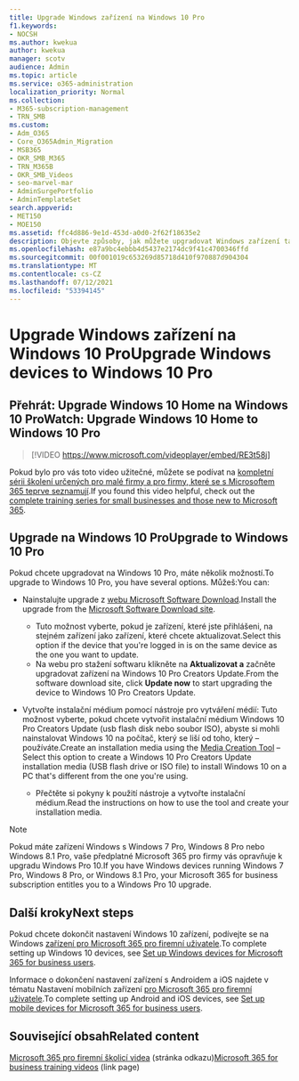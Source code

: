 ```yaml
---
title: Upgrade Windows zařízení na Windows 10 Pro
f1.keywords:
- NOCSH
ms.author: kwekua
author: kwekua
manager: scotv
audience: Admin
ms.topic: article
ms.service: o365-administration
localization_priority: Normal
ms.collection:
- M365-subscription-management
- TRN_SMB
ms.custom:
- Adm_O365
- Core_O365Admin_Migration
- MSB365
- OKR_SMB_M365
- TRN_M365B
- OKR_SMB_Videos
- seo-marvel-mar
- AdminSurgePortfolio
- AdminTemplateSet
search.appverid:
- MET150
- MOE150
ms.assetid: ffc4d886-9e1d-453d-a0d0-2f62f18635e2
description: Objevte způsoby, jak můžete upgradovat Windows zařízení tak, Windows 10 Pro využívat pokročilejší funkce zabezpečení a podnikové sítě.
ms.openlocfilehash: e87a9bc4ebbb4d5437e2174dc9f41c4700346ffd
ms.sourcegitcommit: 00f001019c653269d85718d410f970887d904304
ms.translationtype: MT
ms.contentlocale: cs-CZ
ms.lasthandoff: 07/12/2021
ms.locfileid: "53394145"
---
```

# <a name="upgrade-windows-devices-to-windows-10-pro"></a><span data-ttu-id="bdd6e-103">Upgrade Windows zařízení na Windows 10 Pro</span><span class="sxs-lookup"><span data-stu-id="bdd6e-103">Upgrade Windows devices to Windows 10 Pro</span></span>

## <a name="watch-upgrade-windows-10-home-to-windows-10-pro"></a><span data-ttu-id="bdd6e-104">Přehrát: Upgrade Windows 10 Home na Windows 10 Pro</span><span class="sxs-lookup"><span data-stu-id="bdd6e-104">Watch: Upgrade Windows 10 Home to Windows 10 Pro</span></span>

> [!VIDEO https://www.microsoft.com/videoplayer/embed/RE3t58j]

<span data-ttu-id="bdd6e-105">Pokud bylo pro vás toto video užitečné, můžete se podívat na [kompletní sérii školení určených pro malé firmy a pro firmy, které se s Microsoftem 365 teprve seznamují](../business-video/index.yml).</span><span class="sxs-lookup"><span data-stu-id="bdd6e-105">If you found this video helpful, check out the [complete training series for small businesses and those new to Microsoft 365](../business-video/index.yml).</span></span>

## <a name="upgrade-to-windows-10-pro"></a><span data-ttu-id="bdd6e-106">Upgrade na Windows 10 Pro</span><span class="sxs-lookup"><span data-stu-id="bdd6e-106">Upgrade to Windows 10 Pro</span></span>

<span data-ttu-id="bdd6e-107">Pokud chcete upgradovat na Windows 10 Pro, máte několik možností.</span><span class="sxs-lookup"><span data-stu-id="bdd6e-107">To upgrade to Windows 10 Pro, you have several options.</span></span> <span data-ttu-id="bdd6e-108">Můžeš:</span><span class="sxs-lookup"><span data-stu-id="bdd6e-108">You can:</span></span>

- <span data-ttu-id="bdd6e-109">Nainstalujte upgrade z [webu Microsoft Software Download](https://go.microsoft.com/fwlink/?LinkID=836951).</span><span class="sxs-lookup"><span data-stu-id="bdd6e-109">Install the upgrade from the [Microsoft Software Download site](https://go.microsoft.com/fwlink/?LinkID=836951).</span></span>
  - <span data-ttu-id="bdd6e-110">Tuto možnost vyberte, pokud je zařízení, které jste přihlášeni, na stejném zařízení jako zařízení, které chcete aktualizovat.</span><span class="sxs-lookup"><span data-stu-id="bdd6e-110">Select this option if the device that you're logged in is on the same device as the one you want to update.</span></span>
  - <span data-ttu-id="bdd6e-111">Na webu pro stažení softwaru klikněte na **Aktualizovat a** začněte upgradovat zařízení na Windows 10 Pro Creators Update.</span><span class="sxs-lookup"><span data-stu-id="bdd6e-111">From the software download site, click **Update now** to start upgrading the device to Windows 10 Pro Creators Update.</span></span>

- <span data-ttu-id="bdd6e-112">Vytvořte instalační médium [](https://go.microsoft.com/fwlink/?LinkID=836960) pomocí nástroje pro vytváření médií: Tuto možnost vyberte, pokud chcete vytvořit instalační médium Windows 10 Pro Creators Update (usb flash disk nebo soubor ISO), abyste si mohli nainstalovat Windows 10 na počítač, který se liší od toho, který &ndash; používáte.</span><span class="sxs-lookup"><span data-stu-id="bdd6e-112">Create an installation media using the [Media Creation Tool](https://go.microsoft.com/fwlink/?LinkID=836960) &ndash; Select this option to create a Windows 10 Pro Creators Update installation media (USB flash drive or ISO file) to install Windows 10 on a PC that's different from the one you're using.</span></span>
  - <span data-ttu-id="bdd6e-113">Přečtěte si pokyny k použití nástroje a vytvořte instalační médium.</span><span class="sxs-lookup"><span data-stu-id="bdd6e-113">Read the instructions on how to use the tool and create your installation media.</span></span>

> [!NOTE]
> <span data-ttu-id="bdd6e-114">Pokud máte zařízení Windows s Windows 7 Pro, Windows 8 Pro nebo Windows 8.1 Pro, vaše předplatné Microsoft 365 pro firmy vás opravňuje k upgradu Windows Pro 10.</span><span class="sxs-lookup"><span data-stu-id="bdd6e-114">If you have Windows devices running Windows 7 Pro, Windows 8 Pro, or Windows 8.1 Pro, your Microsoft 365 for business subscription entitles you to a Windows Pro 10 upgrade.</span></span>

## <a name="next-steps"></a><span data-ttu-id="bdd6e-115">Další kroky</span><span class="sxs-lookup"><span data-stu-id="bdd6e-115">Next steps</span></span>

<span data-ttu-id="bdd6e-116">Pokud chcete dokončit nastavení Windows 10 zařízení, podívejte se na Windows [zařízení pro Microsoft 365 pro firemní uživatele](set-up-windows-devices.md).</span><span class="sxs-lookup"><span data-stu-id="bdd6e-116">To complete setting up Windows 10 devices, see [Set up Windows devices for Microsoft 365 for business users](set-up-windows-devices.md).</span></span>

<span data-ttu-id="bdd6e-117">Informace o dokončení nastavení zařízení s Androidem a iOS najdete v tématu Nastavení mobilních zařízení [pro Microsoft 365 pro firemní uživatele](set-up-mobile-devices.md).</span><span class="sxs-lookup"><span data-stu-id="bdd6e-117">To complete setting up Android and iOS devices, see [Set up mobile devices for Microsoft 365 for business users](set-up-mobile-devices.md).</span></span>

## <a name="related-content"></a><span data-ttu-id="bdd6e-118">Související obsah</span><span class="sxs-lookup"><span data-stu-id="bdd6e-118">Related content</span></span>

<span data-ttu-id="bdd6e-119">[Microsoft 365 pro firemní školicí videa](../business-video/index.yml) (stránka odkazu)</span><span class="sxs-lookup"><span data-stu-id="bdd6e-119">[Microsoft 365 for business training videos](../business-video/index.yml) (link page)</span></span>
